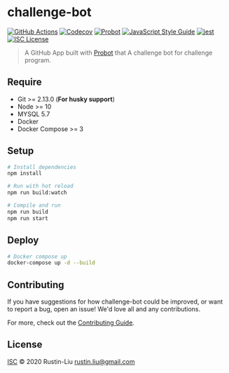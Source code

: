 # challenge-bot


[![GitHub Actions](https://github.com/tidb-community-bots/challenge-bot/workflows/Test/badge.svg?branch=master)](https://github.com/features/actions)
[![Codecov](https://badgen.net/codecov/c/github/tidb-community-bots/challenge-bot?icon=codecov)](https://codecov.io/gh/tidb-community-bots/challenge-bot)
[![Probot](https://badgen.net/badge/built%20with/probot/orange?icon=dependabot&cache=86400)](https://probot.github.io/)
[![JavaScript Style Guide](https://badgen.net/badge/code%20style/standard/f2a?cache=86400)](https://standardjs.com)
[![jest](https://facebook.github.io/jest/img/jest-badge.svg)](https://github.com/facebook/jest)
[![ISC License](https://badgen.net/badge/license/ISC/blue?cache=86400)](https://tidb-community-bots.isc-license.org)

> A GitHub App built with [Probot](https://github.com/probot/probot) that A challenge bot for challenge program.

## Require

- Git >= 2.13.0 (**For husky support**)
- Node >= 10
- MYSQL 5.7
- Docker
- Docker Compose >= 3 

## Setup

```sh
# Install dependencies
npm install

# Run with hot reload
npm run build:watch

# Compile and run
npm run build
npm run start
```

## Deploy
```sh
# Docker compose up
docker-compose up -d --build

```


## Contributing

If you have suggestions for how challenge-bot could be improved, or want to report a bug, open an issue! We'd love all and any contributions.

For more, check out the [Contributing Guide](CONTRIBUTING.md).

## License

[ISC](LICENSE) © 2020 Rustin-Liu <rustin.liu@gmail.com>
